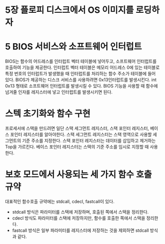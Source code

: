5장 플로피 디스크에서 OS 이미지를 로딩하자
====================
# 5 BIOS 서비스와 소프트웨어 인터럽트
BIOS는 함수의 어드레스를 인터럽트 벡터 테이블에 넣어두고, 소프트웨어 인터럽트를 호출하여 기능을 제공한다.
인터럽트 벡터 테이블은 메모리 어드레스 0에 있는 테이블로 특정 번호의 인터럽트가 발생했을 때 인터럽트를 처리하는 함수 주소가 테이블에 들어 있다.
BIOS가 제공하는 디스크 서비스를 사용하려면 0x13인터럽트를 발생시킨다.
int 0x13 형태로 소프트웨어 인터럽트를 발생시킬 수 있다.
BIOS 기능을 사용할 때 함수에 넘겨줄 인자를 레지스터에 넣고 인터럽트를 발생시키면 된다.

# 스텍 초기화와 함수 구현
프로세서에 스택을 만드려면 일단 스택 세그먼트 레지스터, 스택 포인터 레지스터, 베이스 포인터 레지스터를 알아야한다. 
스택 세그먼트 레지스터는 스택 영역으로 사용할 세그먼트의 기준 주소를 지정한다.
스택 포인터 레지스터는 데이터를 삽입하고 제거하는 Top을 가르킨다.
베이스 포인터 레지스터는 스택의 기준 주소를 임시로 지정할 때 사용한다. 

# 보호 모드에서 사용되는 세 가지 함수 호출 규약
대표적인 함수호출 규약에는 stdcall, cdecl, fastcall이 있다.
- stdcall 방식은 파라미터를 스택에 저장하며, 호출된 쪽에서 스택을 정리한다.
- cdecl 방식도 파라미터를 스택에 저장하지만, 함수를 호출한 쪽에서 스택을 정리한다.
- fastcall 방식은 일부 파라미터를 레지스터에 저장하는 것을 제외하면 stdcall 방식과 같다.
